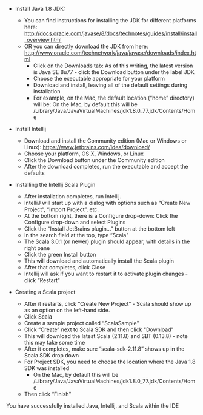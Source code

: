 - Install Java 1.8 JDK:
  - You can find instructions for installing the JDK for different platforms here: http://docs.oracle.com/javase/8/docs/technotes/guides/install/install_overview.html
  - OR you can directly download the JDK from here: http://www.oracle.com/technetwork/java/javase/downloads/index.html
    - Click on the Downloads tab:  As of this writing, the latest version is Java SE 8u77 - click the Download button under the label JDK
    - Choose the executable appropriate for your platform
    - Download and install, leaving all of the default settings during installation
    - For example, on the Mac, the default location (“home” directory) will be: On the Mac, by default this will be /Library/Java/JavaVirtualMachines/jdk1.8.0_77.jdk/Contents/Home

- Install Intellij
  - Download and install the Community edition (Mac or Windows or Linux):  https://www.jetbrains.com/idea/download/
  - Choose your platform, OS X, Windows, or Linux
  - Click the Download button under the Community edition
  - After the download completes, run the executable and accept the defaults

- Installing the Intellij Scala Plugin
  - After installation completes, run Intellij.
  - IntelliJ will start up with a dialog with options such as “Create New Project”, “Import Project”, etc.  
  - At the bottom right, there is a Configure drop-down:  Click the Configure drop-down and select Plugins
  - Click the “Install JetBrains plugin…” button at the bottom left
  - In the search field at the top, type “Scala"
  - The Scala 3.0.1 (or newer) plugin should appear, with details in the right pane
  - Click the green Install button
  - This will download and automatically install the Scala plugin
  - After that completes, click Close
  - Intellij will ask if you want to restart it to activate plugin changes - click “Restart"

- Creating a Scala project
  - After it restarts, click “Create New Project” - Scala should show up as an option on the left-hand side. 
  - Click Scala
  - Create a sample project called “ScalaSample"
  - Click “Create” next to Scala SDK and then click "Download"
  - This will download the latest Scala (2.11.8) and SBT (0.13.8) - note this may take some time
  - After it completes, make sure “scala-sdk-2.11.8” shows up in the Scala SDK drop down
  - For Project SDK, you need to choose the location where the Java 1.8 SDK was installed
    - On the Mac, by default this will be /Library/Java/JavaVirtualMachines/jdk1.8.0_77.jdk/Contents/Home
  - Then click “Finish"

You have successfully installed Java, Intellij, and Scala within the IDE